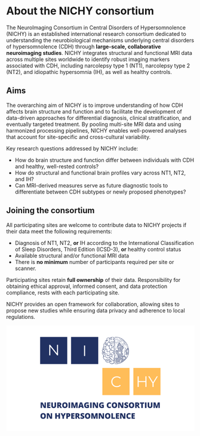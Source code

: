 # About the NICHY consortium


The NeuroImaging Consortium in Central Disorders of Hypersomnolence (NICHY) is an established international research consortium dedicated to understanding the neurobiological mechanisms underlying central disorders of hypersomnolence (CDH) through **large-scale, collaborative neuroimaging studies**. NICHY integrates structural and functional MRI data across multiple sites worldwide to identify robust imaging markers associated with CDH, including narcolepsy type 1 (NT1), narcolepsy type 2 (NT2), and idiopathic hypersomnia (IH), as well as healthy controls.  

## Aims
The overarching aim of NICHY is to improve understanding of how CDH affects brain structure and function and to facilitate the development of data-driven approaches for differential diagnosis, clinical stratification, and eventually targeted treatment. By pooling multi-site MRI data and using harmonized processing pipelines, NICHY enables well-powered analyses that account for site-specific and cross-cultural variability.

Key research questions addressed by NICHY include:
- How do brain structure and function differ between individuals with CDH and healthy, well-rested controls?
- How do structural and functional brain profiles vary across NT1, NT2, and IH?
- Can MRI-derived measures serve as future diagnostic tools to differentiate between CDH subtypes or newly proposed phenotypes?


## Joining the consortium
All participating sites are welcome to contribute data to NICHY projects if their data meet the following requirements: 
- Diagnosis of NT1, NT2, **or** IH according to the International Classification of Sleep Disorders, Third Edition (ICSD-3), **or** healthy control status
- Available structural and/or functional MRI data 
- There is **no minimum** number of participants required per site or scanner.

Participating sites retain **full ownership** of their data. Responsibility for obtaining ethical approval, informed consent, and data protection compliance, rests with each participating site. 

NICHY provides an open framework for collaboration, allowing sites to propose new studies while ensuring data privacy and adherence to local regulations.


![Logo](https://github.com/nichy-consortium/nichy/blob/main/docs/assets/logos/nichy_logo.png)
